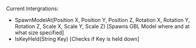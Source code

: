 Current Intergrations:

- SpawnModelAt(Position X, Position Y, Position Z, Rotation X, Rotation Y, Rotation Z, Scale X, Scale Y, Scale Z) [Spawns GBL Model where and at what size specified]
- IsKeyHeld(String Key) [Checks if Key is held down]
